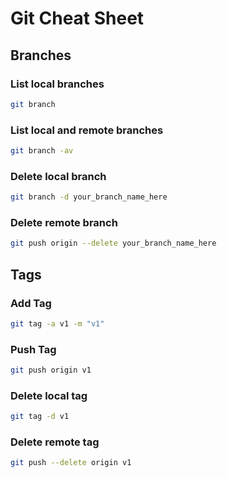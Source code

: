 # Git Cheat Sheet


## Branches

### List local branches

```bash
git branch
```

### List local and remote branches

```bash
git branch -av
```

### Delete local branch

```bash
git branch -d your_branch_name_here
```

### Delete remote branch

```bash
git push origin --delete your_branch_name_here
```

## Tags

### Add Tag
```bash
git tag -a v1 -m "v1"
```

### Push Tag
```bash
git push origin v1
```

### Delete local tag

```bash
git tag -d v1
```

### Delete remote tag

```bash
git push --delete origin v1
```
